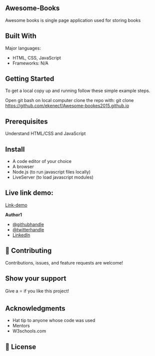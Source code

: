 ## Awesome-Books

Awesome books is single page application used for storing books

## Built With

Major languages: 
- HTML, CSS, JavaScript
- Frameworks: N/A

## Getting Started
To get a local copy up and running follow these simple example steps.

Open git bash on local computer
clone the repo with:
git clone  <https://github.com/ekenecf/Awesome-bookes2015.github.io>

## Prerequisites
Understand HTML/CSS and JavaScript 

## Install
- A code editor of your choice
- A browser
- Node.js (to run javascript files locally)
- LiveServer (to load javascript modules)

## Live link demo:
[Link-demo](https://ekenecf.github.io/ekene.todoapp.github.io/)

 **Author1**

- [@githubhandle](https://github.com/ekenecf)
- [@twitterhandle](https://twitter.com/ekene070)
- [LinkedIn](https://linkedin.com/in/EkeneNwachukwu)

## 🤝 Contributing

Contributions, issues, and feature requests are welcome!

## Show your support

Give a ⭐️ if you like this project!

## Acknowledgments

- Hat tip to anyone whose code was used
- Mentors
- W3schools.com

## 📝 License